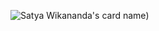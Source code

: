 

![Satya Wikananda's card name](https://cardivo.vercel.app/api?name=[axel%20calendreau]&image=https://avatars.githubusercontent.com/u/36140542?v=4&description=[de%20multiple%20projet%20dans%20plein%20de%20language]&site=[axel-cal.fr]&pattern=leaf&colorPattern=%23eaeaea))
